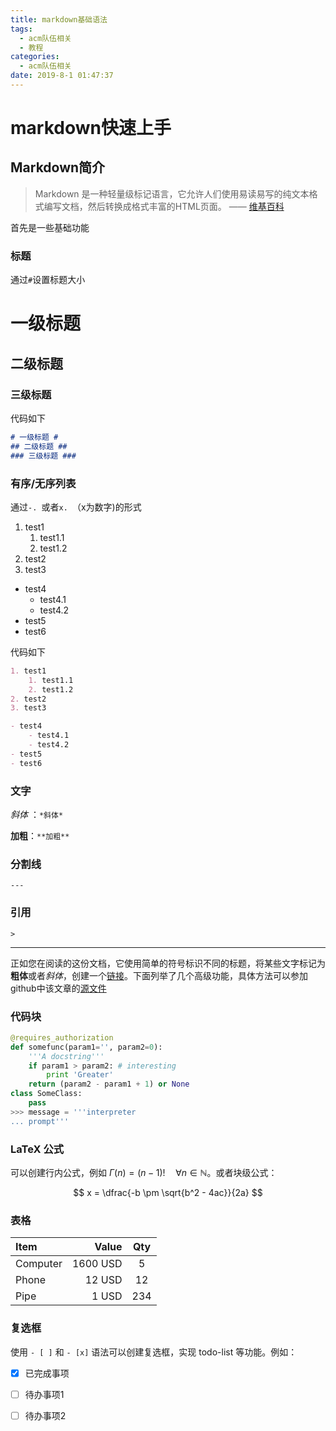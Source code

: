 ```yaml
---
title: markdown基础语法
tags: 
  - acm队伍相关
  - 教程
categories:
  - acm队伍相关
date: 2019-8-1 01:47:37
---
```


# markdown快速上手



## Markdown简介

> Markdown 是一种轻量级标记语言，它允许人们使用易读易写的纯文本格式编写文档，然后转换成格式丰富的HTML页面。    —— [维基百科](https://zh.wikipedia.org/wiki/Markdown)

首先是一些基础功能
<!-- more -->

### 标题

通过`#`设置标题大小

# 一级标题 #
## 二级标题 ##
### 三级标题 ###

代码如下

```markdown
# 一级标题 #
## 二级标题 ##
### 三级标题 ###
```

### 有序/无序列表

通过`-. `或者`x. `（x为数字)的形式
1. test1
	1. test1.1
	2. test1.2
2. test2
3. test3

- test4
	- test4.1
	- test4.2
- test5
- test6

代码如下

```markdown
1. test1
	1. test1.1
	2. test1.2
2. test2
3. test3

- test4
	- test4.1
	- test4.2
- test5
- test6
```
### 文字

*斜体* ：`*斜体*`

**加粗**：`**加粗**`

### 分割线

`---`

### 引用

`>`

---


正如您在阅读的这份文档，它使用简单的符号标识不同的标题，将某些文字标记为**粗体**或者*斜体*，创建一个[链接](http://www.example.com)。下面列举了几个高级功能，具体方法可以参加github中该文章的[源文件](https://raw.githubusercontent.com/DcmTruman/DcmTruman.github.io/blog_source/source/_posts/markdown_base_20190731.md)

### 代码块
``` python
@requires_authorization
def somefunc(param1='', param2=0):
    '''A docstring'''
    if param1 > param2: # interesting
        print 'Greater'
    return (param2 - param1 + 1) or None
class SomeClass:
    pass
>>> message = '''interpreter
... prompt'''
```
### LaTeX 公式

可以创建行内公式，例如 $\Gamma(n) = (n-1)!\quad\forall n\in\mathbb N$。或者块级公式：

$$	x = \dfrac{-b \pm \sqrt{b^2 - 4ac}}{2a} $$

### 表格
| Item      |    Value | Qty  |
| :-------- | --------:| :--: |
| Computer  | 1600 USD |  5   |
| Phone     |   12 USD |  12  |
| Pipe      |    1 USD | 234  |



### 复选框

使用 `- [ ]` 和 `- [x]` 语法可以创建复选框，实现 todo-list 等功能。例如：

- [x] 已完成事项
- [ ] 待办事项1
- [ ] 待办事项2







[1]: http://maxiang.info/client_zh
[2]: https://chrome.google.com/webstore/detail/kidnkfckhbdkfgbicccmdggmpgogehop
[3]: http://adrai.github.io/flowchart.js/
[4]: http://bramp.github.io/js-sequence-diagrams/
[5]: https://dev.yinxiang.com/doc/articles/enml.php

